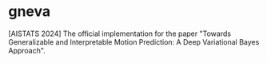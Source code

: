 # gneva
[AISTATS 2024] The official implementation for the paper "Towards Generalizable and Interpretable Motion Prediction: A Deep Variational Bayes Approach".
